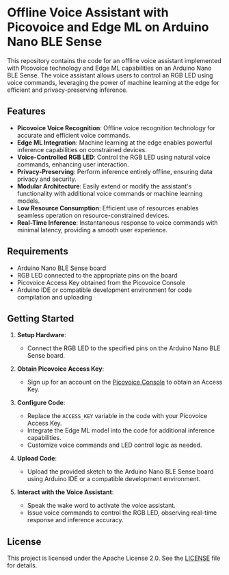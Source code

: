 # Offline Voice Assistant with Picovoice and Edge ML on Arduino Nano BLE Sense

This repository contains the code for an offline voice assistant implemented with Picovoice technology and Edge ML capabilities on an Arduino Nano BLE Sense. The voice assistant allows users to control an RGB LED using voice commands, leveraging the power of machine learning at the edge for efficient and privacy-preserving inference.

## Features

- **Picovoice Voice Recognition**: Offline voice recognition technology for accurate and efficient voice commands.
- **Edge ML Integration**: Machine learning at the edge enables powerful inference capabilities on constrained devices.
- **Voice-Controlled RGB LED**: Control the RGB LED using natural voice commands, enhancing user interaction.
- **Privacy-Preserving**: Perform inference entirely offline, ensuring data privacy and security.
- **Modular Architecture**: Easily extend or modify the assistant's functionality with additional voice commands or machine learning models.
- **Low Resource Consumption**: Efficient use of resources enables seamless operation on resource-constrained devices.
- **Real-Time Inference**: Instantaneous response to voice commands with minimal latency, providing a smooth user experience.

## Requirements

- Arduino Nano BLE Sense board
- RGB LED connected to the appropriate pins on the board
- Picovoice Access Key obtained from the Picovoice Console
- Arduino IDE or compatible development environment for code compilation and uploading

## Getting Started

1. **Setup Hardware**:
   - Connect the RGB LED to the specified pins on the Arduino Nano BLE Sense board.

2. **Obtain Picovoice Access Key**:
   - Sign up for an account on the [Picovoice Console](https://picovoice.ai/console/) to obtain an Access Key.

3. **Configure Code**:
   - Replace the `ACCESS_KEY` variable in the code with your Picovoice Access Key.
   - Integrate the Edge ML model into the code for additional inference capabilities.
   - Customize voice commands and LED control logic as needed.

4. **Upload Code**:
   - Upload the provided sketch to the Arduino Nano BLE Sense board using Arduino IDE or a compatible development environment.

5. **Interact with the Voice Assistant**:
   - Speak the wake word to activate the voice assistant.
   - Issue voice commands to control the RGB LED, observing real-time response and inference accuracy.

## License

This project is licensed under the Apache License 2.0. See the [LICENSE](LICENSE) file for details.
